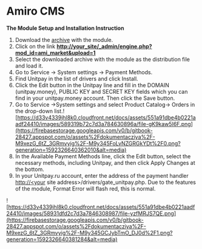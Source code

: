 # Amiro CMS

**The Module Setup and Installation Instruction**

1. Download the [archive](https://github.com/unitpay/amiro-module/releases/download/v2.0.1/amiro-module-2.0.1.zip) with the module.
2. Click on the link [**http://your\_site/\_admin/engine.php?mod\_id=ami\_market&upload=1**](http://xn--_-7sbbf2b7bj7b/_admin/engine.php?mod_id=ami_market&upload=1)​
3. Select the downloaded archive with the module as the distribution file and load it.
4. Go to Service -&gt; System settings -&gt; Payment Methods.
5. Find Unitpay in the list of drivers and click Install.
6. Click the Edit button in the Unitpay line and fill in the DOMAIN \(unitpay.money\), PUBLIC KEY and SECRET KEY fields which you can find in your unitpay.money account. Then click the Save button.
7. Go to Service -&gt;System settings and select Product Catalog-&gt; Orders in the drop-down list.![https://d33v4339jhl8k0.cloudfront.net/docs/assets/551a91dbe4b0221aadf24410/images/589319b72c7d3a784630896a/file-gK9kaw5I6F.png](https://firebasestorage.googleapis.com/v0/b/gitbook-28427.appspot.com/o/assets%2Fdokumentacziya%2F-M9xezG_6tZ_3GRmvyig%2F-M9y345FoLvNZGRGkYDt%2F0.png?generation=1592326640362010&alt=media)​
8. In the Available Payment Methods line, click the Edit button, select the necessary methods, including Unitpay, and then click Apply Changes at the bottom.
9. In your Unitpay.ru account, enter the address of the payment handler [http://&lt;your](http://%3Cyour/) site address&gt;/drivers/gate\_unitpay.php. Due to the features of the module, Format Error will flash red, this is normal.

![https://d33v4339jhl8k0.cloudfront.net/docs/assets/551a91dbe4b0221aadf24410/images/58931dfd2c7d3a7846308987/file-yzfMRJS7QE.png](https://firebasestorage.googleapis.com/v0/b/gitbook-28427.appspot.com/o/assets%2Fdokumentacziya%2F-M9xezG_6tZ_3GRmvyig%2F-M9y345GCJybTmO_DJ0d%2F1.png?generation=1592326640381284&alt=media)

